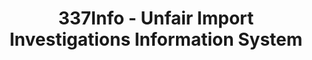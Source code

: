 ---
layout: default
bigquery: https://console.cloud.google.com/bigquery?p=patents-public-data&d=usitc_investigations&page=dataset&project=sheets-management-319211
citation: US International Trade Commission 337Info Unfair Import Investigations Information
  System
contributors: US International Trade Comission
cost: None
description: US International Trade Commission 337Info Unfair Import Investigations
  Information System contains data on investigations done under Section 337. Section
  337 declares the infringement of certain statutory intellectual property rights
  and other forms of unfair competition in import trade to be unlawful practices.
  Most Section 337 investigations involve allegations of patent or registered trademark
  infringement.
documentation: FAQ and tutorial available on the site
last_edit: Mon, 04 Apr 2022 19:10:40 GMT
location: https://pubapps2.usitc.gov/337external/
maintained_by: US International Trade Comission
schema_fields: '[''issueDateOtherNonFinal'', ''lastUpdated'', ''finalDetViolation'',
  ''publication_number'', ''scheduledStartDateEvidHear'', ''id'', ''trademarkNumbers'',
  ''patentNumbers'', ''targetDate'', ''ouiiAttorney'', ''scheduledEndDateEvidHear'',
  ''title'', ''finalDetNoViolation'', ''invUnfairAct'', ''dateComplaintFiled'', ''markmanHearing'',
  ''startDateMarkmanHearing'', ''finalIdOnViolationIssue'', ''teoIdIssueDate'', ''cafcAppeals'',
  ''dateOfPublicationFrNotice'', ''htsNumbers'', ''complainant'', ''endDateMarkmanHearing'',
  ''respondent'', ''investigationTermDate'', ''internalRemand'', ''teoIdDueDate'',
  ''investigationNo'', ''investigationType'', ''finalIdOnViolationDue'', ''teoReliefGranted'',
  ''aljAssigned'', ''gcAttorney'', ''copyrightNumbers'', ''actualStartDateEvidHear'',
  ''actualEndDateEvidHear'', ''currentStatus'', ''currentActiveALJ'', ''ouiiParticipation'',
  ''dateCreated'', ''reportingRequirements'', ''teoProceedingInvolved'', ''patentNumber'',
  ''docketNo'']'
shortname: unfair_import_investigations
tags:
- import
- legal
- trade
timeframe: 2008-2021 (prior to 2008 downloadable as a JSON file)
title: 337Info - Unfair Import Investigations Information System
uuid: 2721f5ec-e599-4890-9265-9706719fc71e
---
